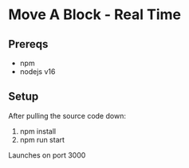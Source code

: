 # Move A Block - Real Time

## Prereqs

* npm
* nodejs v16

## Setup
After pulling the source code down:

1. npm install
2. npm run start

Launches on port 3000